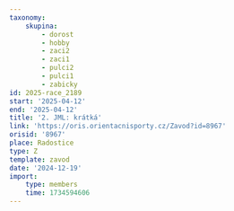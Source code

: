 ```yaml
---
taxonomy:
    skupina:
        - dorost
        - hobby
        - zaci2
        - zaci1
        - pulci2
        - pulci1
        - zabicky
id: 2025-race_2189
start: '2025-04-12'
end: '2025-04-12'
title: '2. JML: krátká'
link: 'https://oris.orientacnisporty.cz/Zavod?id=8967'
orisid: '8967'
place: Radostice
type: Z
template: zavod
date: '2024-12-19'
import:
    type: members
    time: 1734594606
---
```



